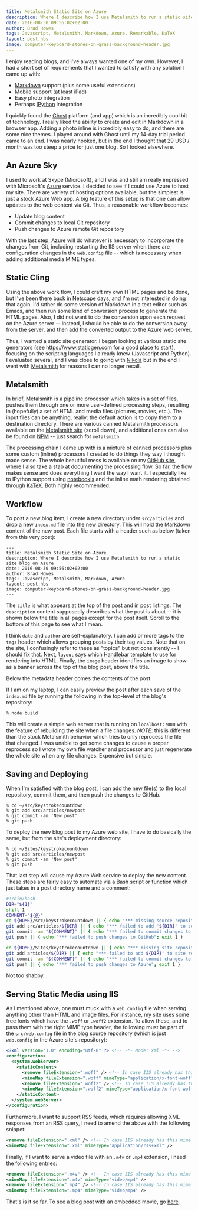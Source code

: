 ```yaml
--- 
title: Metalsmith Static Site on Azure
description: Where I describe how I use Metalsmith to run a static site blog on Azure
date: 2016-08-30 09:56:02+02:00
author: Brad Howes
tags: Javascript, Metalsmith, Markdown, Azure, Remarkable, KaTeX
layout: post.hbs
image: computer-keyboard-stones-on-grass-background-header.jpg
---
```


I enjoy reading blogs, and I've always wanted one of my own. However, I had a short set of requirements that I
wanted to satisfy with any solution I came up with:

* [Markdown](https://daringfireball.net/projects/markdown/) support (plus some useful extensions)
* Mobile support (at least iPad)
* Easy photo integration
* Perhaps [IPython](https://ipython.org/index.html) integration

I quickly found the [Ghost](http://ghost.org) platform (and app) which is an incredibly cool bit of technology.
I really liked the ability to create and edit in Markdown in a browser app. Adding a photo inline is incredibly
easy to do, and there are some nice themes. I played around with Ghost until my 14-day trial period came to an
end. I was nearly hooked, but in the end I thought that 29 USD / month was too steep a price for just one blog.
So I looked elsewhere.

## An Azure Sky

I used to work at Skype (Microsoft), and I was and still am really impressed with Microsoft's
[Azure](http://azure.microsoft.com) service. I decided to see if I could use Azure to host my site. There are
variety of hosting options available, but the simplest is just a stock Azure Web app. A big feature of this
setup is that one can allow updates to the web content via Git. Thus, a reasonable workflow becomes:

* Update blog content
* Commit changes to local Git repository
* Push changes to Azure remote Git repository

With the last step, Azure will do whatever is necessary to incorporate the changes from Git, including
restarting the IIS server when there are configuration changes in the `web.config` file -- which is necessary
when adding additional media MIME types.

## Static Cling

Using the above work flow, I could craft my own HTML pages and be done, but I've been there back in Netscape
days, and I'm not interested in doing that again. I'd rather do some version of Markdown in a text editor such
as Emacs, and then run some kind of conversion process to generate the HTML pages. Also, I did not want to do
the conversion upon each request on the Azure server -- instead, I should be able to do the conversion away from
the server, and then add the converted output to the Azure web server.

Thus, I wanted a static site generator. I began looking at various static site generators (see
https://www.staticgen.com for a good place to start), focusing on the scripting languages I already knew
(Javascript and Python). I evaluated several, and I was close to going with [Nikola](http://www.getnikola.com)
but in the end I went with [Metalsmith](http://metalsmith.io) for reasons I can no longer recall.

## Metalsmith

In brief, Metalsmith is a pipeline processor which takes in a set of files, pushes them through one or more
user-defined processing steps, resulting in (hopefully) a set of HTML and media files (pictures, movies, etc.).
The input files can be anything, really: the default action is to copy them to a destination directory. There
are various canned Metalsmith processors available on the [Metalsmith site](http://metalsmith.io) (scroll down),
and additional ones can also be found on [NPM](https://www.npmjs.com/search?q=metalsmith) -- just search for
`metalsmith`.

The processing chain I came up with is a mixture of canned processors plus some custom (inline) processors I
created to do things they way I thought made sense. The whole beautiful mess is available on my
[GitHub site](https://github.com/bradhowes/keystrokecountdown), where I also take a stab at documenting the
processing flow. So far, the flow makes sense and does everything I want the way I want it. I especially like to
IPython support using [notebookjs](https://github.com/jsvine/notebookjs) and the inline math rendering obtained
through [KaTeX](https://github.com/Khan/KaTeX). Both highly recommended.

## Workflow

To post a new blog item, I create a new directory under `src/articles` and drop a new `index.md` file into the
new directory. This will hold the Markdown content of the new post. Each file starts with a header such as below
(taken from this very post):

```text
---
title: Metalsmith Static Site on Azure
description: Where I describe how I use Metalsmith to run a static site blog on Azure
date: 2016-08-30 09:56:02+02:00
author: Brad Howes
tags: Javascript, Metalsmith, Markdown, Azure
layout: post.hbs
image: computer-keyboard-stones-on-grass-background-header.jpg
---
```

The `title` is what appears at the top of the post and in post listings. The `description` content supposedly
describes what the post is about -- it is shown below the title in all pages except for the post itself.
Scroll to the bottom of this page to see what I mean.

I think `date` and `author` are self-explanatory. I can add or more tags to the `tags` header which allows
grouping posts by their tag values. Note that on the site, I confusingly refer to these as "topics" but not
consistently -- I should fix that. Next, `layout` says which [Handlebar](http://handlebarsjs.com) template to
use for rendering into HTML. Finally, the `image` header identifies an image to show as a banner across the top
of the blog post, above the title.

Below the metadata header comes the contents of the post.

If I am on my laptop, I can easily preview the post after each save of the `index.md` file by running the
following in the top-level of the blog's repository:

```console
% node build
```

This will create a simple web server that is running on `localhost:7000` with the feature of rebuilding the site
when a file changes. *NOTE*: this is different than the stock Metalsmith behavior which tries to only reprocess
the file that changed. I was unable to get some changes to cause a proper reprocess so I wrote my own file
watcher and processor and just regenerate the whole site when any file changes. Expensive but simple.

## Saving and Deploying

When I'm satisfied with the blog post, I can add the new file(s) to the local repository, commit them, and then
push the changes to GitHub.

```console
% cd ~/src/keystrokecountdown
% git add src/articles/newpost
% git commit -am 'New post'
% git push
```

To deploy the new blog post to my Azure web site, I have to do basically the same, but from the site's
deployment directory:

```console
% cd ~/Sites/keystrokecountdown
% git add src/articles/newpost
% git commit -am 'New post'
% git push
```

That last step will cause my Azure Web service to deploy the new content. These steps are fairly easy to
automate via a Bash script or function which just takes in a post directory name and a comment:

```bash
#!/bin/bash
DIR="${1}"
shift 1
COMMENT="${@}"
cd ${HOME}/src/keystrokecountdown || { echo "*** missing source repository"; exit 1 }
git add src/articles/${DIR} || { echo "*** failed to add '${DIR}' to source repository"; exit 1 }
git commit -am "${COMMENT}" || { echo "*** failed to commit changes to source repository"; exit 1 }
git push || { echo "*** failed to push changes to GitHub"; exit 1 }

cd ${HOME}/Sites/keystrokecountdown || { echo "*** missing site repository"; exit 1 }
git add articles/${DIR} || { echo "*** failed to add ${DIR}' to site repository"; exit 1 }
git commit -am "${COMMENT}" || { echo "*** failed to commit changes to site repository"; exit 1 }
git push || { echo "*** failed to push changes to Azure"; exit 1 }
```

Not too shabby…

## Serving Static Media using IIS

As I mentioned above, one must muck with a `web.config` file when serving anything other than HTML and image
files. For instance, my site uses some free fonts which have the `.woff` or `.woff2` extension. To allow these,
and to pass them with the right MIME type header, the following must be part of the `src/web.config` file in the
blog source repository (which is just `web.config` in the Azure site's repository):

```xml
<?xml version="1.0" encoding="utf-8" ?> <!-- -*- Mode: xml -*- -->
<configuration>
  <system.webServer>
    <staticContent>
      <remove fileExtension=".woff" /> <!-- In case IIS already has this mime type -->
      <mimeMap fileExtension=".woff" mimeType="application/x-font-woff" />
      <remove fileExtension=".woff2" /> <!-- In case IIS already has this mime type -->
      <mimeMap fileExtension=".woff2" mimeType="application/x-font-woff" />
    </staticContent>    
  </system.webServer>
</configuration>
```

Furthermore, I want to support RSS feeds, which requires allowing XML responses from an RSS query, I need to
amend the above with the following snippet:

```xml
<remove fileExtension=".xml" /> <!-- In case IIS already has this mime type -->
<mimeMap fileExtension=".xml" mimeType="application/rss+xml" />
```

Finally, if I want to serve a video file with an `.m4v` or `.mp4` extension, I need the following entries:

```xml
<remove fileExtension=".m4v" /> <!-- In case IIS already has this mime type -->
<mimeMap fileExtension=".m4v" mimeType="video/mp4" />
<remove fileExtension=".mp4" /> <!-- In case IIS already has this mime type -->
<mimeMap fileExtension=".mp4" mimeType="video/mp4" />
```

That's is it so far. To see a blog post with an embedded movie, go [here](/articles/radardisplay/index.html).
